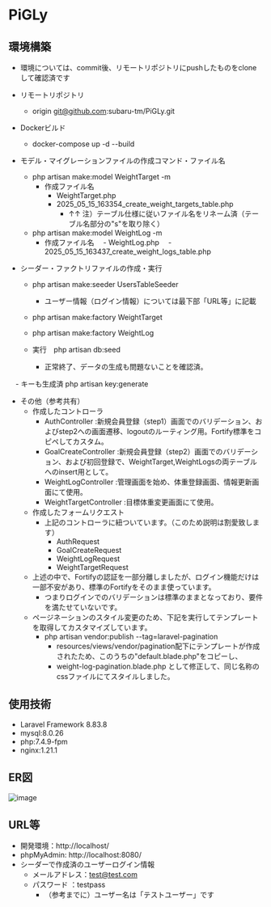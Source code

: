 # PiGLy

## 環境構築
- 環境については、commit後、リモートリポジトリにpushしたものをcloneして確認済です

- リモートリポジトリ
  - origin  git@github.com:subaru-tm/PiGLy.git

- Dockerビルド
  - docker-compose up -d --build
 
- モデル・マイグレーションファイルの作成コマンド・ファイル名
  - php artisan make:model WeightTarget -m
    - 作成ファイル名
      - WeightTarget.php
      - 2025_05_15_163354_create_weight_targets_table.php
          - ↑↑ 注）テーブル仕様に従いファイル名をリネーム済（テーブル名部分の"s"を取り除く）
  - php artisan make:model WeightLog -m
    - 作成ファイル名
    　- WeightLog.php
    　- 2025_05_15_163437_create_weight_logs_table.php

- シーダー・ファクトリファイルの作成・実行
  - php artisan make:seeder UsersTableSeeder
    - ユーザー情報（ログイン情報）については最下部「URL等」に記載
  - php artisan make:factory WeightTarget
  - php artisan make:factory WeightLog

  - 実行　php artisan db:seed
    - 正常終了、データの生成も問題ないことを確認済。

　- キーも生成済 php artisan key:generate

- その他（参考共有）
  - 作成したコントローラ
    - AuthController         :新規会員登録（step1）画面でのバリデーション、およびstep2への画面遷移、logoutのルーティング用。Fortify標準をコピペしてカスタム。
    - GoalCreateController   :新規会員登録（step2）画面でのバリデーション、および初回登録で、WeightTarget,WeightLogsの両テーブルへのinsert用として。 
    - WeightLogController    :管理画面を始め、体重登録画面、情報更新画面にて使用。
    - WeightTargetController :目標体重変更画面にて使用。
  - 作成したフォームリクエスト
    - 上記のコントローラに紐ついています。（このため説明は割愛致します）
      - AuthRequest
      - GoalCreateRequest
      - WeightLogRequest
      - WeightTargetRequest
  - 上述の中で、Fortifyの認証を一部分離しましたが、ログイン機能だけは一部不安があり、標準のFortifyをそのまま使っています。
    - つまりログインでのバリデーションは標準のままとなっており、要件を満たせていないです。
  - ページネーションのスタイル変更のため、下記を実行してテンプレートを取得してカスタマイズしています。
    - php artisan vendor:publish --tag=laravel-pagination
      - resources/views/vendor/pagination配下にテンプレートが作成されたため、このうちの"default.blade.php"をコピーし、
      - weight-log-pagination.blade.php として修正して、同じ名称のcssファイルにてスタイルしました。

## 使用技術
- Laravel Framework 8.83.8
- mysql:8.0.26
- php:7.4.9-fpm
- nginx:1.21.1

## ER図
![image](https://github.com/user-attachments/assets/d62566d7-def0-4938-bcc6-a2178f6a714c)

## URL等
- 開発環境：http://localhost/
- phpMyAdmin: http://localhost:8080/
- シーダーで作成済のユーザーログイン情報
  - メールアドレス：test@test.com
  - パスワード    ：testpass
    - （参考までに）ユーザー名は「テストユーザー」です
